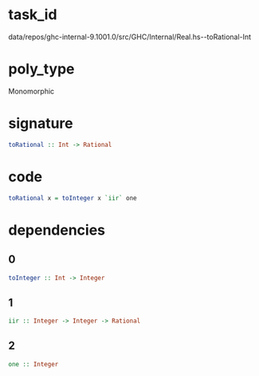 
# task_id
data/repos/ghc-internal-9.1001.0/src/GHC/Internal/Real.hs--toRational-Int

# poly_type
Monomorphic

# signature
```haskell
toRational :: Int -> Rational
```   

# code
```haskell
toRational x = toInteger x `iir` one
```

# dependencies
## 0
```haskell
toInteger :: Int -> Integer
```
## 1
```haskell
iir :: Integer -> Integer -> Rational
```
## 2
```haskell
one :: Integer
```
